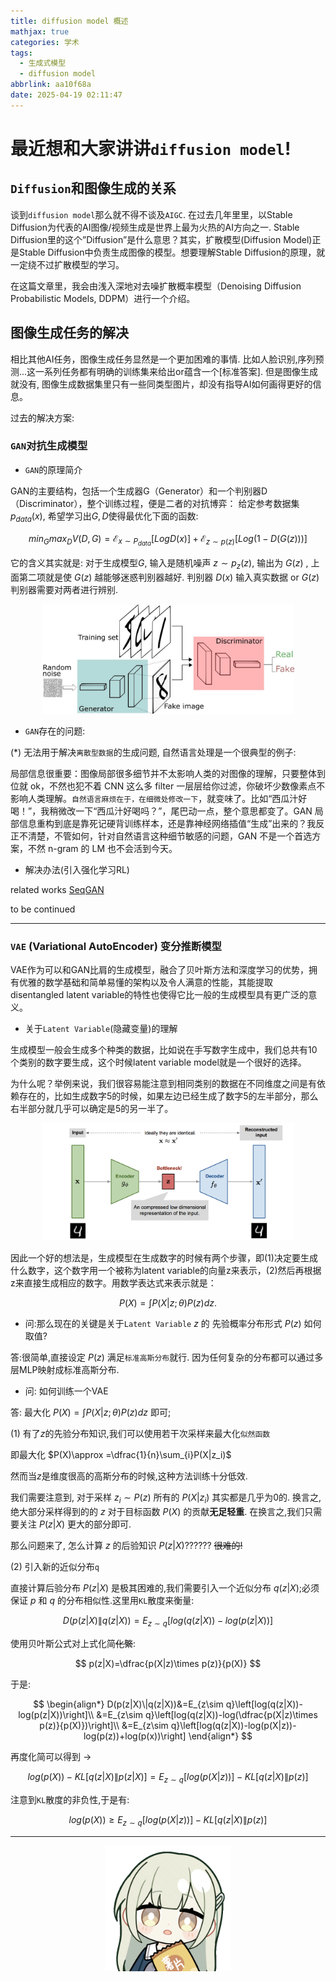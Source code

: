 ```yaml
---
title: diffusion model 概述
mathjax: true
categories: 学术
tags:
  - 生成式模型
  - diffusion model
abbrlink: aa10f68a
date: 2025-04-19 02:11:47
---
```



# 最近想和大家讲讲`diffusion model`!


## `Diffusion`和图像生成的关系

谈到`diffusion model`那么就不得不谈及`AIGC`. 在过去几年里里，以Stable Diffusion为代表的AI图像/视频生成是世界上最为火热的AI方向之一. Stable Diffusion里的这个”Diffusion”是什么意思？其实，扩散模型(Diffusion Model)正是Stable Diffusion中负责生成图像的模型。想要理解Stable Diffusion的原理，就一定绕不过扩散模型的学习。


在这篇文章里，我会由浅入深地对去噪扩散概率模型（Denoising Diffusion Probabilistic Models, DDPM）进行一个介绍。


## 图像生成任务的解决

相比其他AI任务，图像生成任务显然是一个更加困难的事情. 比如人脸识别,序列预测...这一系列任务都有明确的训练集来给出or蕴含一个[标准答案].
但是图像生成就没有, 图像生成数据集里只有一些同类型图片，却没有指导AI如何画得更好的信息。

过去的解决方案:

### `GAN`对抗生成模型


- `GAN`的原理简介

GAN的主要结构，包括一个生成器G（Generator）和一个判别器D（Discriminator），整个训练过程，便是二者的对抗博弈：
给定参考数据集$p_{data}(x)$, 希望学习出$G,D$使得最优化下面的函数:

$$
min_{G}max_{D}V(D,G)=\mathcal{E}_{x\sim P_{data}}\left[Log D(x)\right]+\mathcal{E}_{z\sim p(z)}\left[Log(1-D(G(z)))\right]
$$

它的含义其实就是: 对于生成模型$G$, 输入是随机噪声 $z\sim p_{z}(z)$, 输出为 $G(z)$ , 上面第二项就是使 $G(z)$ 越能够迷惑判别器越好. 判别器 $D(x)$ 输入真实数据 or $G(z)$ 判别器需要对两者进行辨别.

<center>
<img src="/pics/GAN.png" width="80%">
</center>

- `GAN`存在的问题:

(*) 无法用于解决`离散型数据`的生成问题, 自然语言处理是一个很典型的例子:

局部信息很重要：图像局部很多细节并不太影响人类的对图像的理解，只要整体到位就 ok，不然也犯不着 CNN 这么多 filter 一层层给你过滤，你破坏少数像素点不影响人类理解。`自然语言麻烦在于，在细微处修改一下`，就变味了。比如“西瓜汁好喝！”，我稍微改一下“西瓜汁好喝吗？”，尾巴动一点，整个意思都变了。GAN 局部信息重构到底是靠死记硬背训练样本，还是靠神经网络插值“生成”出来的？我反正不清楚，不管如何，针对自然语言这种细节敏感的问题，GAN 不是一个首选方案，不然 n-gram 的 LM 也不会活到今天。

- 解决办法(引入强化学习RL)

related works [SeqGAN](https://arxiv.org/pdf/1609.05473v5)

to be continued


------------------------------------------------------------------------------


### `VAE` (Variational AutoEncoder) 变分推断模型

VAE作为可以和GAN比肩的生成模型，融合了贝叶斯方法和深度学习的优势，拥有优雅的数学基础和简单易懂的架构以及令人满意的性能，其能提取disentangled latent variable的特性也使得它比一般的生成模型具有更广泛的意义。

- 关于`Latent Variable`(隐藏变量)的理解

生成模型一般会生成多个种类的数据，比如说在手写数字生成中，我们总共有10个类别的数字要生成，这个时候latent variable model就是一个很好的选择。

为什么呢？举例来说，我们很容易能注意到相同类别的数据在不同维度之间是有依赖存在的，比如生成数字5的时候，如果左边已经生成了数字5的左半部分，那么右半部分就几乎可以确定是5的另一半了。


<center>
<img src="/pics/VAE.png" width="80%">
</center>

因此一个好的想法是，生成模型在生成数字的时候有两个步骤，即(1)决定要生成什么数字，这个数字用一个被称为latent variable的向量z来表示，(2)然后再根据z来直接生成相应的数字。用数学表达式来表示就是：

$$
P(X)=\int P(X|z;\theta)P(z)dz.
$$


- 问:那么现在的关键是关于`Latent Variable` $z$ 的 先验概率分布形式 $P(z)$ 如何取值?


答:很简单,直接设定 $P(z)$ 满足`标准高斯分布`就行. 因为任何复杂的分布都可以通过多层MLP映射成标准高斯分布.

- 问: 如何训练一个VAE

答: 最大化 $P(X)=\int P(X|z;\theta)P(z)dz$ 即可;

(1) 有了$z$的先验分布知识,我们可以使用若干次采样来最大化`似然函数`


即最大化 $P(X)\approx =\dfrac{1}{n}\sum_{i}P(X|z_i)$

然而当$z$是维度很高的高斯分布的时候,这种方法训练十分低效.


我们需要注意到, 对于采样 $z_i \sim P(z)$ 所有的 $P(X|z_i)$ 其实都是几乎为0的. 换言之,绝大部分采样得到的的 $z$ 对于目标函数 $P(X)$ 的贡献**无足轻重**. 在换言之,我们只需要关注 $P(z|X)$ 更大的部分即可.

那么问题来了, 怎么计算 $z$ 的后验知识 $P(z|X)$?????? ~~很难的!~~

(2) 引入新的近似分布`q`

直接计算后验分布 $P(z|X)$ 是极其困难的,我们需要引入一个近似分布 $q(z|X)$;必须保证 $p$ 和 $q$ 的分布相似性.这里用`KL`散度来衡量:

$$
D(p(z|X)\|q(z|X))=E_{z\sim q}\left[log(q(z|X))-log(p(z|X))\right]
$$

使用贝叶斯公式对上式化简~~化繁~~:

$$
p(z|X)=\dfrac{p(X|z)\times p(z)}{p(X)}
$$

于是:


$$
\begin{align*}
D(p(z|X)\|q(z|X))&=E_{z\sim q}\left[log(q(z|X))-log(p(z|X))\right]\\
&=E_{z\sim q}\left[log(q(z|X))-log(\dfrac{p(X|z)\times p(z)}{p(X)})\right]\\
&=E_{z\sim q}\left[log(q(z|X))-log(p(X|z))-log(p(z))+log(p(x))\right]
\end{align*}
$$

再度化简可以得到 $\rightarrow$

$$
log(p(X))-KL\left[q(z|X)\|p(z|X)\right]=E_{z\sim q}\left[log(p(X|z))\right]-KL\left[q(z|X)\|p(z)\right]
$$

注意到`KL`散度的非负性,于是有:

$$
log(p(X)) \geq E_{z\sim q}\left[log(p(X|z))\right]-KL\left[q(z|X)\|p(z)\right]
$$




--------------------------------------------------------------------------------

<center>
<img src="/pics/mtm_layer.gif" width="40%">
</center>

